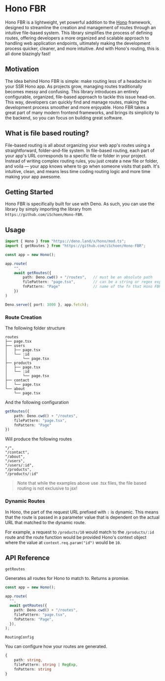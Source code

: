 # Hono FBR

Hono FBR is a lightweight, yet powerful addition to the [Hono](hono.dev) framework, designed to streamline
the creation and management of routes through an intuitive file-based system. This library simplifies
the process of defining routes, offering developers a more organized and scalable approach to
handling web application endpoints, ultimately making the development process quicker, cleaner,
and more intuitive. And with Hono's routing, this is all done blazingly fast!

## Motivation

The idea behind Hono FBR is simple: make routing less of a headache in your SSR Hono app. As projects
grow, managing routes traditionally becomes messy and confusing. This library introduces an
entirely configurable, organized, file-based approach to tackle this issue head-on. This way,
developers can quickly find and manage routes, making the development process smoother and more
enjoyable. Hono FBR takes a great part of many modern frontend frameworks, and brings its simplicity
to the backend, so you can focus on building great software.

## What is file based routing?

File-based routing is all about organizing your web app's routes using a straightforward,
folder-and-file system. In file-based routing, each part of your app's URL corresponds to a specific file
or folder in your project. Instead of writing complex routing rules, you just create a new file or
folder, and voila — your app knows where to go when someone visits that path. It's intuitive, clean,
and means less time coding routing logic and more time making your app awesome.

## Getting Started

Hono FBR is specifically built for use with Deno. As such, you can use the library by simply importing
the library from `https://github.com/iSchoen/Hono-FBR`.

## Usage

```typescript
import { Hono } from "https://deno.land/x/hono/mod.ts";
import { getRoutes } from "https://github.com/iSchoen/Hono-FBR";

const app = new Hono();

app.route(
    "",
    await getRoutes({
        path: Deno.cwd() + "/routes",   // must be an absolute path
        filePattern: "page.tsx",        // can be a string or regex expression
        fnPattern: "Page"               // name of the fn that Hono FBR should look for
    })
)

Deno.serve({ port: 3000 }, app.fetch);
```

### Route Creation

The following folder structure

```
routes
├── page.tsx
├── users
│   ├── page.tsx
│   └── :id
│       └── page.tsx
├── products
│   ├── page.tsx
│   └── :id
│       └── page.tsx
├── contact
│   └── page.tsx
└── about
    └── page.tsx
```

And the following configuration

```typescript
getRoutes({
    path: Deno.cwd() + "/routes",
    filePattern: "page.tsx",
    fnPattern: "Page"
})
```

Will produce the following routes

```
"/",
"/contact",
"/about",
"/users",
"/users/:id",
"/products",
"/products/:id"
```

> Note that while the examples above use .tsx files, the file based routing is not
> exclusive to jsx!

### Dynamic Routes

In Hono, the part of the request URL prefixed with `:` is dynamic. This means that
the route is passed in a parameter value that is dependent on the actual URL that
matched to the dynamic route.

For example, a request to `/products/10` would match to the `/products/:id` route
and the route function would be provided Hono's context object where the value
at `context.req.param("id")` would be `10`.

## API Reference

`getRoutes`

Generates all routes for Hono to match to. Returns a promise.

```typescript
const app = new Hono();

app.route(
  "",
  await getRoutes({
    path: Deno.cwd() + "/routes",
    filePattern: "page.tsx",
    fnPattern: "Page",
  }),
);
```

`RoutingConfig`

You can configure how your routes are generated.

```typescript
{
    path: string,
    filePattern: string | RegExp,
    fnPattern: string
}
```
